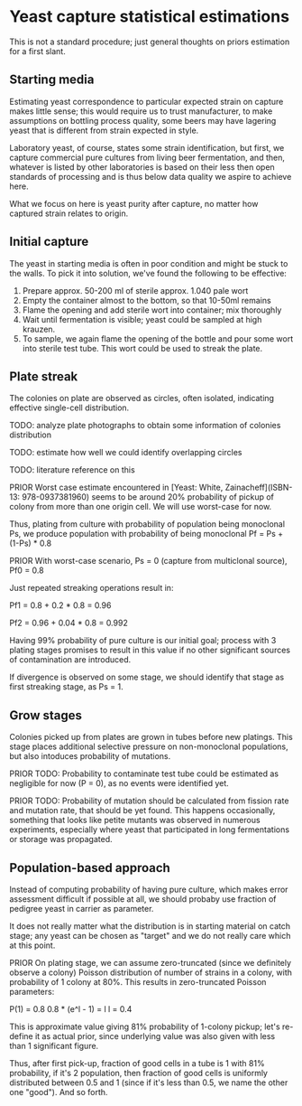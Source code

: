 # Yeast capture statistical estimations

This is not a standard procedure; just general thoughts on priors estimation for a first slant.

## Starting media

Estimating yeast correspondence to particular expected strain on capture makes little sense; this would require us to trust manufacturer, to make assumptions on bottling process quality, some beers may have lagering yeast that is different from strain expected in style.

Laboratory yeast, of course, states some strain identification, but first, we capture commercial pure cultures from living beer fermentation, and then, whatever is listed by other laboratories is based on their less then open standards of processing and is thus below data quality we aspire to achieve here.

What we focus on here is yeast purity after capture, no matter how captured strain relates to origin.

## Initial capture

The yeast in starting media is often in poor condition and might be stuck to the walls. To pick it into solution, we've found the following to be effective:

1. Prepare approx. 50-200 ml of sterile approx. 1.040 pale wort
2. Empty the container almost to the bottom, so that 10-50ml remains
3. Flame the opening and add sterile wort into container; mix thoroughly
4. Wait until fermentation is visible; yeast could be sampled at high krauzen.
5. To sample, we again flame the opening of the bottle and pour some wort into sterile test tube. This wort could be used to streak the plate.

## Plate streak

The colonies on plate are observed as circles, often isolated, indicating effective single-cell distribution.

TODO: analyze plate photographs to obtain some information of colonies distribution

TODO: estimate how well we could identify overlapping circles

TODO: literature reference on this

PRIOR
Worst case estimate encountered in [Yeast: White, Zainacheff](ISBN-13: 978-0937381960) seems to be around 20% probability of pickup of colony from more than one origin cell. We will use worst-case for now.

Thus, plating from culture with probability of population being monoclonal Ps, we produce population with probability of being monoclonal Pf = Ps + (1-Ps) * 0.8

PRIOR
With worst-case scenario, Ps = 0 (capture from multiclonal source), Pf0 = 0.8

Just repeated streaking operations result in:

Pf1 = 0.8 + 0.2 * 0.8 = 0.96

Pf2 = 0.96 + 0.04 * 0.8 = 0.992

Having 99% probability of pure culture is our initial goal; process with 3 plating stages promises to result in this value if no other significant sources of contamination are introduced.

If divergence is observed on some stage, we should identify that stage as first streaking stage, as Ps = 1.

## Grow stages

Colonies picked up from plates are grown in tubes before new platings. This stage places additional selective pressure on non-monoclonal populations, but also intoduces probability of mutations.

PRIOR
TODO: Probability to contaminate test tube could be estimated as negligible for now (P = 0), as no events were identified yet.

PRIOR
TODO: Probability of mutation should be calculated from fission rate and mutation rate, that should be yet found. This happens occasionally, something that looks like petite mutants was observed in numerous experiments, especially where yeast that participated in long fermentations or storage was propagated.

## Population-based approach

Instead of computing probability of having pure culture, which makes error assessment difficult if possible at all, we should probaby use fraction of pedigree yeast in carrier as parameter.

It does not really matter what the distribution is in starting material on catch stage; any yeast can be chosen as "target" and we do not really care which at this point.

PRIOR
On plating stage, we can assume zero-truncated (since we definitely observe a colony) Poisson distribution of number of strains in a colony, with probability of 1 colony at 80%. This results in zero-truncated Poisson parameters:

P(1) = 0.8
0.8 * (e^l - 1) = l
l = 0.4

This is approximate value giving 81% probability of 1-colony pickup; let's re-define it as actual prior, since underlying value was also given with less than 1 significant figure.

Thus, after first pick-up, fraction of good cells in a tube is 1 with 81% probability, if it's 2 population, then fraction of good cells is uniformly distributed between 0.5 and 1 (since if it's less than 0.5, we name the other one "good"). And so forth.

